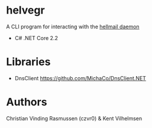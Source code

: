 # helvegr
A CLI program for interacting with the <a href="https://github.com/czvr0/hellmaild">hellmail daemon</a>
* C# .NET Core 2.2

# Libraries
* DnsClient https://github.com/MichaCo/DnsClient.NET

# Authors
Christian Vinding Rasmussen (czvr0) & Kent Vilhelmsen
